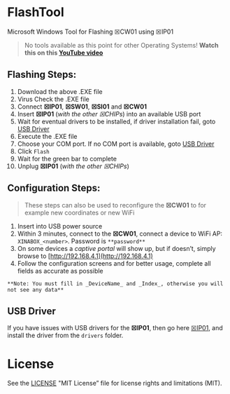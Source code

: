 # FlashTool
Microsoft Windows Tool for Flashing ☒CW01 using ☒IP01
> No tools available as this point for other Operating Systems!
**Watch this on this [YouTube video](https://youtu.be/StTqXEQ2l-Y)**

## Flashing Steps:
1. Download the above .EXE file
1. Virus Check the .EXE file
1. Connect **☒IP01**, **☒SW01**, **☒SI01** and **☒CW01**
1. Insert **☒IP01** (_with the other ☒CHIPs_) into an available USB port
1. Wait for eventual drivers to be installed, if driver installation fail, goto [USB Driver](#usb-driver)
1. Execute the .EXE file
1. Choose your COM port. If no COM port is available, goto [USB Driver](#usb-driver)
1. Click `Flash`
1. Wait for the green bar to complete
1. Unplug **☒IP01** (_with the other ☒CHIPs_)

## Configuration Steps: 
> These steps can also be used to reconfigure the **☒CW01** to for example new coordinates or new WiFi

1. Insert into USB power source
1. Within 3 minutes, connect to the **☒CW01**, connect a device to WiFi AP: `XINABOX_<number>`. Password is `**password**`
1. On some devices a _captive portal_ will show up, but if doesn’t, simply browse to [http://192.168.4.1](http://192.168.4.1)
1. Follow the configuration screens and for better usage, complete all fields as accurate as possible

`**Note: You must fill in _DeviceName_ and _Index_, otherwise you will not see any data**`

## USB Driver
If you have issues with USB drivers for the **☒IP01**, then go here [☒IP01](/xinabox/xIP01), and install the driver from the `drivers` folder.

# License
See the [LICENSE](/xinabox/FlashTool/License) "MIT License” file for license rights and limitations (MIT).
